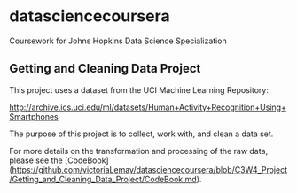 # datasciencecoursera
Coursework for Johns Hopkins Data Science Specialization

## Getting and Cleaning Data Project

This project uses a dataset from the UCI Machine Learning Repository:

http://archive.ics.uci.edu/ml/datasets/Human+Activity+Recognition+Using+Smartphones

The purpose of this project is to collect, work with, and clean a data set.

For more details on the transformation and processing of the raw data, please see the [CodeBook] (https://github.com/victoriaLemay/datasciencecoursera/blob/C3W4_Project/Getting_and_Cleaning_Data_Project/CodeBook.md).
